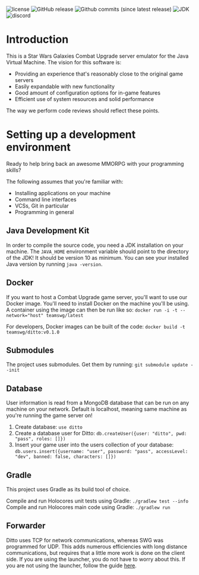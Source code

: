 ![license](https://img.shields.io/github/license/teamswg/ditto.svg)
![GitHub release](https://img.shields.io/github/release/teamswg/ditto.svg)
![Github commits (since latest release)](https://img.shields.io/github/commits-since/teamswg/ditto/latest.svg)
![JDK](https://img.shields.io/badge/JDK-10-blue.svg?longCache=true&style=flat)
![discord](https://img.shields.io/discord/465088685197623296.svg)

# Introduction #

This is a Star Wars Galaxies Combat Upgrade server emulator for the Java Virtual Machine.
The vision for this software is:

* Providing an experience that's reasonably close to the original game servers
* Easily expandable with new functionality
* Good amount of configuration options for in-game features
* Efficient use of system resources and solid performance

The way we perform code reviews should reflect these points.

# Setting up a development environment #

Ready to help bring back an awesome MMORPG with your programming skills?

The following assumes that you're familiar with:

* Installing applications on your machine
* Command line interfaces
* VCSs, Git in particular
* Programming in general

## Java Development Kit ##

In order to compile the source code, you need a JDK installation on your machine. The `JAVA_HOME` environment variable
should point to the directory of the JDK! It should be version 10 as minimum. You can see your installed Java version
by running `java -version`.

## Docker ##
If you want to host a Combat Upgrade game server, you'll want to use our Docker image. You'll need to install Docker
on the machine you'll be using. A container using the image can then be run like so:
`docker run -i -t --network="host" teamswg/latest`

For developers, Docker images can be built of the code: `docker build -t teamswg/ditto:v0.1.0`

## Submodules ##

The project uses submodules. Get them by running: `git submodule update --init`

## Database ##

User information is read from a MongoDB database that can be run on any machine on your network. Default is localhost,
meaning same machine as you're running the game server on!

1. Create database: `use ditto`
2. Create a database user for Ditto: `db.createUser({user: "ditto", pwd: "pass", roles: []})`
3. Insert your game user into the users collection of your database: `db.users.insert({username: "user", password: "pass", accessLevel: "dev", banned: false, characters: []})`

## Gradle ##

This project uses Gradle as its build tool of choice.

Compile and run Holocores unit tests using Gradle: `./gradlew test --info`
Compile and run Holocores main code using Gradle: `./gradlew run`

## Forwarder ##

Ditto uses TCP for network communications, whereas SWG was programmed for UDP.  This adds numerous efficiencies with
long distance communications, but requires that a little more work is done on the client side.  If you are using the
launcher, you do not have to worry about this.  If you are not using the launcher, follow the guide
[here](https://bitbucket.org/projectswg/forwarder).
